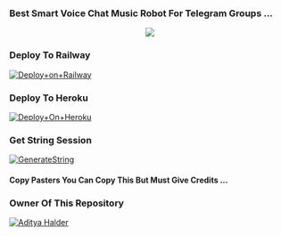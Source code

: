 ### Best Smart Voice Chat Music Robot For Telegram Groups ...


<p align="center"><a href="https://t.me/adityahalder"><img src="https://te.legra.ph/file/c990102200f8bb703eb1b.jpg"></a></p>




### Deploy To Railway

[![Deploy+on+Railway](https://railway.app/button.svg)](https://railway.app/new/template?template=https://github.com/KANNADIGA-XD/KANNADA-DIMDIMA&envs=API_ID,API_HASH,BOT_TOKEN,STRING_SESSION)


### Deploy To Heroku

[![Deploy+On+Heroku](https://www.herokucdn.com/deploy/button.svg)](https://heroku.com/deploy?template=https://github.com/KANNADIGA-XD/KANNADA-DIMDIMA)



### Get String Session

[![GenerateString](https://img.shields.io/badge/repl.it-generateString-yellowgreen)](https://replit.com/@AdityaHalder/StringSession)



#### Copy Pasters You Can Copy This But Must Give Credits ...

### Owner Of This Repository
[![Aditya Halder](https://te.legra.ph/file/8f9d2a593854d0c736201.png)](https://t.me/AdityaHalder)

